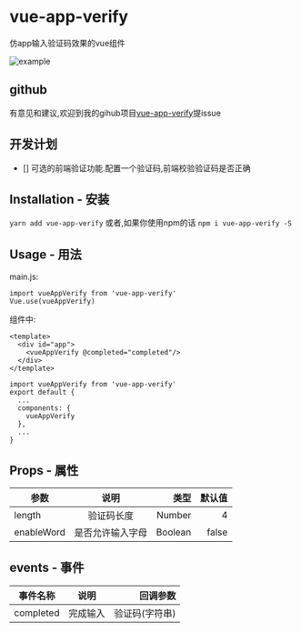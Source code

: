 # vue-app-verify
仿app输入验证码效果的vue组件

![example](https://s1.ax1x.com/2020/08/15/dkmXbd.png)

## github
有意见和建议,欢迎到我的gihub项目[vue-app-verify](https://github.com/70hnXX/vue-app-verify.git)提issue

## 开发计划
- [] 可选的前端验证功能.配置一个验证码,前端校验验证码是否正确


## Installation - 安装
`yarn add vue-app-verify`
或者,如果你使用npm的话
`npm i vue-app-verify -S`

## Usage - 用法
main.js:
```
import vueAppVerify from 'vue-app-verify'
Vue.use(vueAppVerify)
```
组件中:
```
<template>
  <div id="app">
    <vueAppVerify @completed="completed"/>
  </div>
</template>

import vueAppVerify from 'vue-app-verify'
export default {
  ...
  components: {
    vueAppVerify
  },
  ...
}
```

## Props - 属性
参数|说明|类型|默认值
---|:--:|---:|---:
length|验证码长度|Number|4
enableWord|是否允许输入字母|Boolean|false

## events - 事件
事件名称|说明|回调参数
---|:--:|---:
completed|完成输入|验证码(字符串)